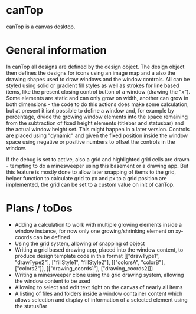 canTop
=======

canTop is a canvas desktop.


General information
=======

In canTop all designs are defined by the design object. The design object then defines the designs for icons using an image map and a also the drawing shapes used to draw windows and the window controls. All can be styled using solid or gradient fill styles as well as strokes for line based items, like the present closing control button of a window (drawing the "x"). Some elements are static and can only grow on width, another can grow in both dimensions - the code to do this actions does make some calculation, but at present it isnt possible to define a window and, for example by percentage, divide the growing window elements into the space remaining from the subtraction of fixed height elements (titlebar and statusbar) and the actual window height set. This might happen in a later version. Controls are placed using "dynamic" and given the fixed position inside the window space using negative or positive numbers to offset the controls in the window.

If the debug is set to active, also a grid and highlighted grid cells are drawn - tempting to do a minesweeper using this basement or a drawing app. But this feature is mostly done to allow later snapping of items to the grid, helper function to calculate grid to px and px to a grid position are implemented, the grid can be set to a custom value on init of canTop.

Plans / toDos
======
- Adding a calculation to work with multiple growing elements inside a window instance, for now only one growing/shrinking element on xy-coords can be defined
- Using the grid system, allowing of snapping of object
- Writing a grid based drawing app, placed into the window content, to produce design template code in this format [["drawType1", "drawType2"], ["fillStyle1", "fillStyle2"], [["colorsA", "colorB"], ["colors2"]], [["drawing_coords1"], ["drawing_coords2]]]
- Writing a minesweeper clone using the grid drawing system, allowing the window content to be used
- Allowing to select and edit text right on the canvas of nearly all items
- A listing of files and folders inside a window container content which allows selection and display of information of a selected element using the statusBar
